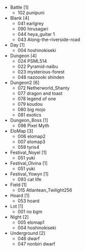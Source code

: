 + Battle               [1]
	+ 102 punipuni
+ Blank                [4]
	+ 041 earlgrey
	+ 090 hirusagari
	+ 044 heya_guitar 1
	+ 043 Along-the-riverside-road
+ Day                  [1]
	+ 004 hoshinokiseki
+ Dungeon              [4]
	+ 024 PSML514
	+ 022 Pyramid-naibu
	+ 023 mysterious-forest
	+ 048 nazoooki shinden
+ Dungeon2             [6]
	+ 072 Netherworld_Shanty
	+ 077 dragon and toast
	+ 078 legend of one
	+ 079 koudou
	+ 080 big mojo
	+ 081 exotics
+ Dungeon_Boss         [1]
	+ 098 Pixel Myth
+ EloMap               [3]
	+ 006 elomap2
	+ 007 elomap3
	+ 059 tyris4
+ Festival_Noyel       [1]
	+ 051 yuki
+ Festival_Olvina      [1]
	+ 051 yuki
+ Festival_Yowyn       [1]
	+ 093 cat life
+ Field                [1]
	+ 015 Atlantean_Twilight256
+ Hoard                [1]
	+ 053 hoard
+ Lot                  [1]
	+ 001 no bgm
+ Night                [2]
	+ 005 elomap1
	+ 004 hoshinokiseki
+ Underground          [2]
	+ 046 dwarf
	+ 047 nonbiri dwarf